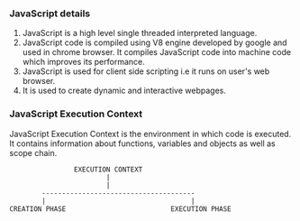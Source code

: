 ### JavaScript details
1. JavaScript is a high level single threaded interpreted language.
2. JavaScript code is compiled using V8 engine developed by google and used in chrome browser. It compiles JavaScript code into machine code which improves its performance.
3. JavaScript is used for client side scripting i.e it runs on user's web browser.
4. It is used to create dynamic and interactive webpages.

### JavaScript Execution Context

JavaScript Execution Context is the environment in which code is executed. It contains information about functions, variables and objects as well as scope chain. 

					EXECUTION CONTEXT 
							|
							|
			--------------------------------------
			|                                    |
	CREATION PHASE                          EXECUTION PHASE

